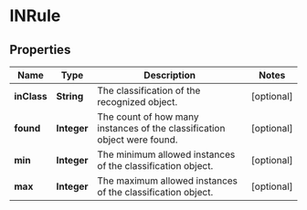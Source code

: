 

# INRule

## Properties

Name | Type | Description | Notes
------------ | ------------- | ------------- | -------------
**inClass** | **String** | The classification of the recognized object. |  [optional]
**found** | **Integer** | The count of how many instances of the classification object were found. |  [optional]
**min** | **Integer** | The minimum allowed instances of the classification object. |  [optional]
**max** | **Integer** | The maximum allowed instances of the classification object. |  [optional]




